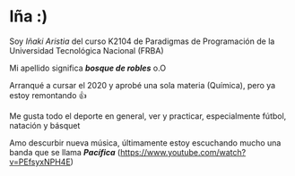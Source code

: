 # Iña :)

Soy _Iñaki Aristia_ del curso K2104 de Paradigmas de Programación de la Universidad Tecnológica Nacional (FRBA)

Mi apellido significa  ***bosque de robles*** o.O

Arranqué a cursar el 2020 y aprobé una sola materia (Química), pero ya estoy remontando 👍

Me gusta todo el deporte en general, ver y practicar, especialmente fútbol, natación y básquet

Amo descurbir nueva música, últimamente estoy escuchando mucho una banda que se llama ***Pacífica*** (https://www.youtube.com/watch?v=PEfsyxNPH4E)
